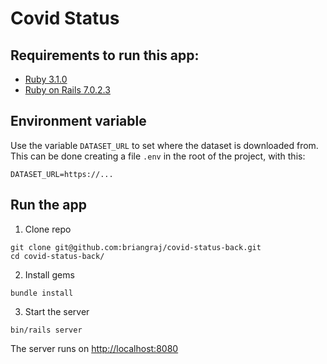 # Covid Status

## Requirements to run this app:
* [Ruby 3.1.0](https://www.ruby-lang.org/en/documentation/installation/)
* [Ruby on Rails 7.0.2.3](https://guides.rubyonrails.org/getting_started.html#installing-ruby)

## Environment variable
Use the variable `DATASET_URL` to set where the dataset is downloaded from. This can be done creating a file `.env` in the root of the project, with this:
```dotenv
DATASET_URL=https://...
```

## Run the app
1. Clone repo
```shell
git clone git@github.com:briangraj/covid-status-back.git
cd covid-status-back/
```

2. Install gems
```shell
bundle install
```

3. Start the server
```shell
bin/rails server
```

The server runs on [http://localhost:8080](http://localhost:8080)
